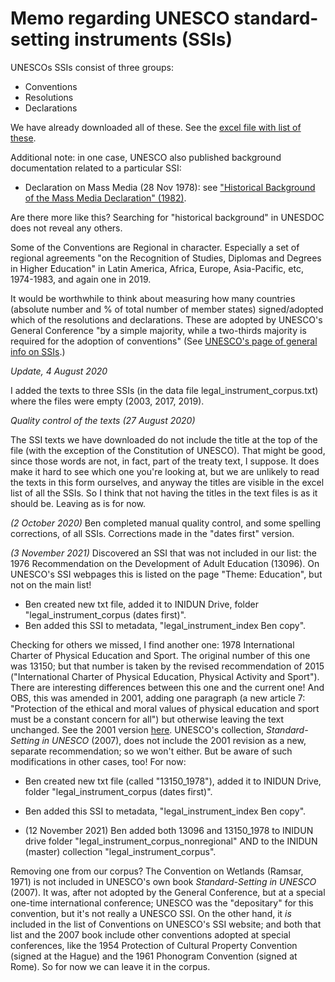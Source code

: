 # Memo regarding UNESCO standard-setting instruments (SSIs)

UNESCOs SSIs consist of three groups:
* Conventions
* Resolutions
* Declarations

We have already downloaded all of these. See the [excel file with list of these](https://github.com/inidun/unesco_data_collection/blob/master/data/legal_instrument_index.xlsx).

Additional note: in one case, UNESCO also published background documentation related to a particular SSI:
* Declaration on Mass Media (28 Nov 1978): see ["Historical Background of the Mass Media Declaration" (1982)](https://unesdoc.unesco.org/ark:/48223/pf0000047669).

Are there more like this? Searching for "historical background" in UNESDOC does not reveal any others.

Some of the Conventions are Regional in character. Especially a set of regional agreements "on the Recognition of Studies, Diplomas and Degrees in Higher Education" in Latin America, Africa, Europe, Asia-Pacific, etc, 1974-1983, and again one in 2019.

It would be worthwhile to think about measuring how many countries (absolute number and % of total number of member states) signed/adopted which of the resolutions and declarations. These are adopted by UNESCO's General Conference "by a simple majority, while a two-thirds majority is required for the adoption of conventions" (See [UNESCO's page of general info on SSIs](http://portal.unesco.org/en/ev.php-URL_ID=23772&URL_DO=DO_TOPIC&URL_SECTION=201.html#).)



*Update, 4 August 2020*

I added the texts to three SSIs (in the data file legal_instrument_corpus.txt) where the files were empty (2003, 2017, 2019). 


*Quality control of the texts (27 August 2020)* 

The SSI texts we have downloaded do not include the title at the top of the file (with the exception of the Constitution of UNESCO). That might be good, since those words are not, in fact, part of the treaty text, I suppose. It does make it hard to see which one you're looking at, but we are unlikely to read the texts in this form ourselves, and anyway the titles are visible in the excel list of all the SSIs. So I think that not having the titles in the text files is as it should be. Leaving as is for now.

_(2 October 2020)_
Ben completed manual quality control, and some spelling corrections, of all SSIs. Corrections made in the "dates first" version.

_(3 November 2021)_
Discovered an SSI that was not included in our list: the 1976 Recommendation on the Development of Adult Education (13096). On UNESCO's SSI webpages this is listed on the page "Theme: Education", but not on the main list! 
- Ben created new txt file, added it to INIDUN Drive, folder "legal_instrument_corpus (dates first)".
- Ben added this SSI to metadata, "legal_instrument_index Ben copy".

Checking for others we missed, I find another one: 
1978 International Charter of Physical Education and Sport. The original number of this one was 13150; but that number is taken by the revised recommendation of 2015 ("International Charter of Physical Education, Physical Activity and Sport"). There are interesting differences between this one and the current one! And OBS, this was amended in 2001, adding one paragraph (a new article 7: "Protection of  the  ethical  and  moral  values  of  physical  education  and
sport must be a constant concern for all") but otherwise leaving the text unchanged. See the 2001 version [here](https://en.unesco.org/sites/default/files/sport_e.pdf). UNESCO's collection, _Standard-Setting in UNESCO_ (2007), does not include the 2001 revision as a new, separate recommendation; so we won't either. But be aware of such modifications in other cases, too! For now:
- Ben created new txt file (called "13150_1978"), added it to INIDUN Drive, folder "legal_instrument_corpus (dates first)".
- Ben added this SSI to metadata, "legal_instrument_index Ben copy".

- (12 November 2021) Ben added both 13096 and 13150_1978 to INIDUN drive folder "legal_instrument_corpus_nonregional" AND to the INIDUN (master) collection "legal_instrument_corpus".

Removing one from our corpus? 
The Convention on Wetlands (Ramsar, 1971) is not included in UNESCO's own book _Standard-Setting in UNESCO_ (2007). It was, after not adopted by the General Conference, but at a special one-time international conference; UNESCO was the "depositary" for this convention, but it's not really a UNESCO SSI. On the other hand, it _is_ included in the list of Conventions on UNESCO's SSI website; and both that list and the 2007 book include other conventions adopted at special conferences, like the 1954 Protection of Cultural Property Convention (signed at the Hague) and the 1961 Phonogram Convention (signed at Rome). So for now we can leave it in the corpus. 


